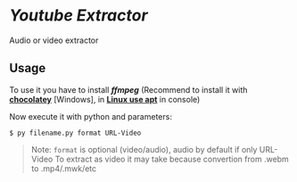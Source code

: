 # _Youtube Extractor_
Audio or video extractor

## Usage
To use it you have to install **_ffmpeg_** (Recommend to install it with [**chocolatey**](https://community.chocolatey.org/packages/ffmpeg) [Windows], in [**Linux use apt**](https://ubunlog.com/ffmpeg-software-gratuito-audio-video/) in console)

Now execute it with python and parameters:

```shell
$ py filename.py format URL-Video
```
> Note: `format` is optional (video/audio), audio by default if only URL-Video
To extract as video it may take because convertion from .webm to .mp4/.mwk/etc